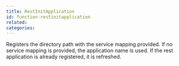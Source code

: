 ```yaml
---
title: RestInitApplication
id: function-restinitapplication
related:
categories:
---
```


Registers the directory path with the service mapping provided. 
		If no service mapping is provided, the application name is used. 
		If the rest application is already registered, it is refreshed.